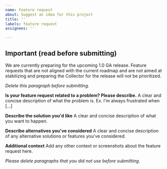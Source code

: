 ```yaml
---
name: Feature request
about: Suggest an idea for this project
title: ''
labels: feature request
assignees: ''

---
```


## Important (read before submitting)
We are currently preparing for the upcoming 1.0 GA release. Feature requests that are not aligned with
the current roadmap and are not aimed at stabilizing and preparing the Collector for the release will
not be prioritized.

_Delete this paragraph before submitting._

**Is your feature request related to a problem? Please describe.**
A clear and concise description of what the problem is. Ex. I'm always frustrated when [...]

**Describe the solution you'd like**
A clear and concise description of what you want to happen.

**Describe alternatives you've considered**
A clear and concise description of any alternative solutions or features you've considered.

**Additional context**
Add any other context or screenshots about the feature request here.

_Please delete paragraphs that you did not use before submitting._
